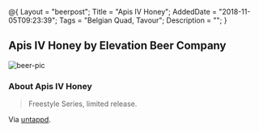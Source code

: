 @{
    Layout = "beerpost";
    Title = "Apis IV Honey";
    AddedDate = "2018-11-05T09:23:39";
    Tags = "Belgian Quad, Tavour";
    Description = "";
}

## Apis IV Honey by Elevation Beer Company

![beer-pic]

### About Apis IV Honey

> Freestyle Series, limited release.

Via [untappd][untappd-url].

[untappd-url]: <https://untappd.com/b/elevation-beer-company-apis-iv-honey/2804743>
[beer-pic]: https://jasonpowley.com/assets/img/2018-11-05-apis-iv-honey.jpeg "Apis IV Honey by Elevation Beer Company"

